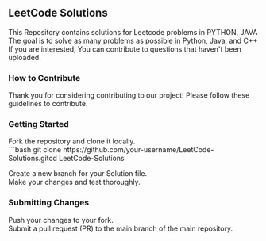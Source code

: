 <h2>LeetCode Solutions</h2>
<p>This Repository contains solutions for Leetcode problems in PYTHON, JAVA<br>
The goal is to solve as many problems as possible in Python, Java, and C++<br>
 If you are interested, You can contribute to questions that haven't been uploaded.<p>

<h3>How to Contribute</h3>
<p>Thank you for considering contributing to our project! Please follow these guidelines to contribute.<p>

<h3>Getting Started</h3>
<p>
  Fork the repository and clone it locally.<br>
  ```bash
  git clone https://github.com/your-username/LeetCode-Solutions.gitcd LeetCode-Solutions
<p>
<p>
  Create a new branch for your Solution file.<br>
  Make your changes and test thoroughly.
<p>

<h3>Submitting Changes</h3>
<p>Push your changes to your fork.<br>
  Submit a pull request (PR) to the main branch of the main repository.
<p>




